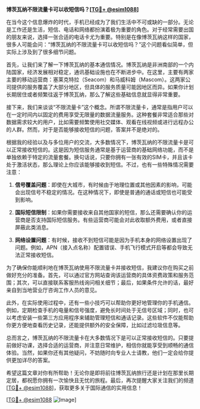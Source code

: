 **博茨瓦纳不限流量卡可以收短信吗？[[TG💪+ @esim1088](https://t.me/s/esim1088)]**

在当今这个信息爆炸的时代，手机已经成为了我们生活中不可或缺的一部分。无论是工作还是生活，短信、电话和网络都扮演着极为重要的角色。对于经常需要出国的朋友来说，选择一张合适的电话卡尤为重要。特别是在像博茨瓦纳这样的国家，很多人可能会问：“博茨瓦纳的不限流量卡可以收短信吗？”这个问题看似简单，但实际上涉及到了很多细节问题。

首先，让我们来了解一下博茨瓦纳的基本通信情况。博茨瓦纳是非洲南部的一个内陆国家，经济发展相对稳定，通讯基础设施也在不断进步中。在这里，主要有两家主要的移动运营商：塞莱克特拉（Seacom）和马威科姆（Mascom）。这两家公司提供的服务覆盖了大部分地区，但具体的服务质量可能因地区而异。如果你计划长期居住或者频繁往返于博茨瓦纳，那么了解这些基础信息就显得非常重要。

接下来，我们来谈谈“不限流量卡”这个概念。所谓不限流量卡，通常是指用户可以在一定时间内以固定的费用享受无限量的数据流量服务。这种套餐非常适合那些对数据需求较大的用户，比如需要频繁使用社交媒体、观看在线视频或进行远程办公的人群。然而，对于是否能够接收短信的问题，答案并不是绝对的。

根据我的经验以及与多位用户的交流，大多数情况下，博茨瓦纳的不限流量卡是可以正常接收短信的。这是因为短信服务通常是基于运营商的基础网络功能，而不是单独依赖于特定的流量套餐。换句话说，只要你拥有一张有效的SIM卡，并且该卡处于激活状态，那么理论上你应该能够接收到短信。不过，也有一些特殊情况需要注意：

1. **信号覆盖问题**：即使在大城市，有时候由于地理位置或其他因素的影响，可能会出现信号不稳定的情况。在这种情况下，即使是普通的通话或短信也可能受到影响。
   
2. **国际短信限制**：如果你需要接收来自其他国家的短信，那么还需要确认你的运营商是否支持国际短信服务。有些运营商可能会对此收取额外费用，或者直接屏蔽此类消息。

3. **网络设置问题**：有时候，接收不到短信可能是因为手机本身的网络设置出现了问题。例如，APN（接入点名称）配置错误、手机飞行模式开启等都会导致无法正常接收短信。

为了确保你能顺利地在博茨瓦纳使用不限流量卡并接收短信，我建议你在购买之前做好充分的准备。首先，可以通过官方网站查询该运营商的具体资费政策和服务范围；其次，可以直接联系客服热线询问相关细节；最后，如果条件允许的话，最好亲自到当地营业厅咨询工作人员的意见。

此外，在实际使用过程中，还有一些小技巧可以帮助你更好地管理你的手机通信。例如，定期检查手机的电量和信号强度，避免长时间处于无信号区域；同时，也可以考虑安装一些第三方应用程序来辅助管理短信和通话记录。这些软件不仅能帮助你更方便地查看历史记录，还能提供额外的安全保障，比如过滤垃圾信息等。

总而言之，博茨瓦纳的不限流量卡在大多数情况下是可以正常接收短信的。只要提前做好功课，选择合适的运营商，并注意日常维护，相信你就能享受到顺畅的通信体验。当然，如果你还有其他疑问，不妨随时向专业人士请教，他们一定会给你提供更加详尽的答案。

希望这篇文章对你有所帮助！无论你是即将前往博茨瓦纳旅行还是计划在那里长期定居，都祝愿你拥有一次愉快且无忧的旅程。最后，再次提醒大家关注我们的频道[[TG💪+ @esim1088](https://t.me/s/esim1088)]，获取更多关于国际通信的实用信息！

[[TG💪+ @esim1088](https://t.me/s/esim1088) ![Image](https://i.postimg.cc/4NQfJmqS/Snipaste-2025-05-13-00-14-12.png)]